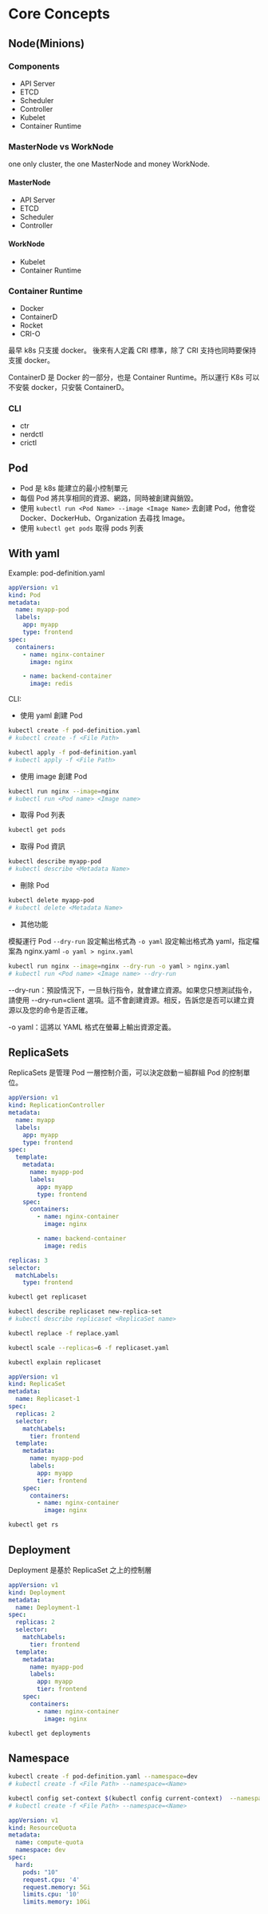 # Core Concepts

## Node(Minions)

### Components

- API Server
- ETCD
- Scheduler
- Controller
- Kubelet
- Container Runtime

### MasterNode vs WorkNode

one only cluster, the one MasterNode and money WorkNode.

#### MasterNode

- API Server
- ETCD
- Scheduler
- Controller

#### WorkNode

- Kubelet
- Container Runtime
 
### Container Runtime

- Docker
- ContainerD
- Rocket
- CRI-O

最早 k8s 只支援 docker。
後來有人定義 CRI 標準，除了 CRI 支持也同時要保持支援 docker。

ContainerD 是 Docker 的一部分，也是 Container Runtime。所以運行 K8s 可以不安裝 docker，只安裝 ContainerD。

### CLI

- ctr
- nerdctl
- crictl

## Pod

- Pod 是 k8s 能建立的最小控制單元
- 每個 Pod 將共享相同的資源、網路，同時被創建與銷毀。
- 使用 `kubectl run <Pod Name> --image <Image Name>` 去創建 Pod，他會從 Docker、DockerHub、Organization 去尋找 Image。
- 使用 `kubectl get pods` 取得 pods 列表

## With yaml

Example:
pod-definition.yaml

```yaml
appVersion: v1
kind: Pod
metadata:
  name: myapp-pod
  labels:
    app: myapp
    type: frontend
spec:
  containers:
    - name: nginx-container
      image: nginx

    - name: backend-container
      image: redis
```

CLI:

- 使用 yaml 創建 Pod

```sh
kubectl create -f pod-definition.yaml
# kubectl create -f <File Path>
```

```sh
kubectl apply -f pod-definition.yaml
# kubectl apply -f <File Path>
```

- 使用 image 創建 Pod

```sh
kubectl run nginx --image=nginx
# kubectl run <Pod name> <Image name>
```

- 取得 Pod 列表

```sh
kubectl get pods
```

- 取得 Pod 資訊

```sh
kubectl describe myapp-pod
# kubectl describe <Metadata Name>
```

- 刪除 Pod

```sh
kubectl delete myapp-pod
# kubectl delete <Metadata Name>
```

- 其他功能
  
模擬運行 Pod `--dry-run`
設定輸出格式為 `-o yaml`
設定輸出格式為 yaml，指定檔案為 nginx.yaml `-o yaml > nginx.yaml`

```sh
kubectl run nginx --image=nginx --dry-run -o yaml > nginx.yaml
# kubectl run <Pod name> <Image name> --dry-run
```

--dry-run：預設情況下，一旦執行指令，就會建立資源。如果您只想測試指令，請使用 --dry-run=client 選項。這不會創建資源。相反，告訴您是否可以建立資源以及您的命令是否正確。

-o yaml：這將以 YAML 格式在螢幕上輸出資源定義。

## ReplicaSets

ReplicaSets 是管理 Pod 一層控制介面，可以決定啟動ㄧ組群組 Pod 的控制單位。

```yaml
appVersion: v1
kind: ReplicationController
metadata:
  name: myapp
  labels:
    app: myapp
    type: frontend
spec:
  template:
    metadata:
      name: myapp-pod
      labels:
        app: myapp
        type: frontend
    spec:
      containers:
        - name: nginx-container
          image: nginx

        - name: backend-container
          image: redis

replicas: 3
selector:
  matchLabels:
    type: frontend
```

```sh
kubectl get replicaset
```

```sh
kubectl describe replicaset new-replica-set
# kubectl describe replicaset <ReplicaSet name>
```

```sh
kubectl replace -f replace.yaml
```

```sh
kubectl scale --replicas=6 -f replicaset.yaml
```

```sh
kubectl explain replicaset
```

```yaml
appVersion: v1
kind: ReplicaSet
metadata:
  name: Replicaset-1
spec:
  replicas: 2
  selector:
    matchLabels:
      tier: frontend
  template:
    metadata:
      name: myapp-pod
      labels:
        app: myapp
        tier: frontend
    spec:
      containers:
        - name: nginx-container
          image: nginx
```

```sh
kubectl get rs
```

## Deployment

Deployment 是基於 ReplicaSet 之上的控制層

```yaml
appVersion: v1
kind: Deployment
metadata:
  name: Deployment-1
spec:
  replicas: 2
  selector:
    matchLabels:
      tier: frontend
  template:
    metadata:
      name: myapp-pod
      labels:
        app: myapp
        tier: frontend
    spec:
      containers:
        - name: nginx-container
          image: nginx
```

```sh
kubectl get deployments
```

## Namespace

```sh
kubectl create -f pod-definition.yaml --namespace=dev
# kubectl create -f <File Path> --namespace=<Name>
```

```sh
kubectl config set-context $(kubectl config current-context)  --namespace=dev
# kubectl create -f <File Path> --namespace=<Name>
```

```yaml
appVersion: v1
kind: ResourceQuota
metadata:
  name: compute-quota
  namespace: dev
spec:
  hard:
    pods: "10"
    request.cpu: '4'
    request.memory: 5Gi
    limits.cpu: '10'
    limits.memory: 10Gi
```

